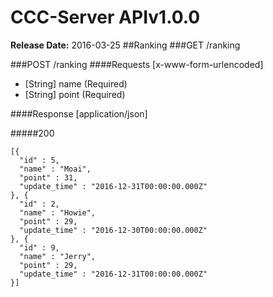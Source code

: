 # CCC-Server APIv1.0.0

__Release Date:__ 2016-03-25
##Ranking
###GET /ranking

###POST /ranking
####Requests [x-www-form-urlencoded]

* [String] name (Required)
* [String] point (Required)

####Response [application/json]

#####200
```
[{
  "id" : 5,
  "name" : "Moai",
  "point" : 31,
  "update_time" : "2016-12-31T00:00:00.000Z"
}, {
  "id" : 2,
  "name" : "Howie",
  "point" : 29,
  "update_time" : "2016-12-30T00:00:00.000Z"
}, {
  "id" : 9,
  "name" : "Jerry",
  "point" : 29,
  "update_time" : "2016-12-31T00:00:00.000Z"
}]
```
